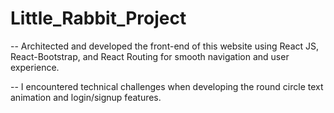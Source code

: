 # Little_Rabbit_Project

-- Architected and developed the front-end of this website using React JS, React-Bootstrap, and React Routing for smooth navigation and user experience.

-- I encountered technical challenges when developing the round circle text animation and login/signup
features.
